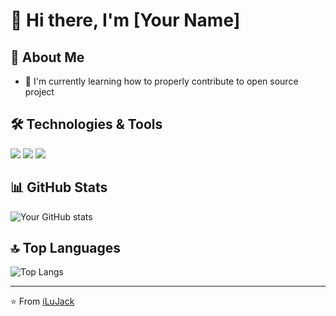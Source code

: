 # 👋 Hi there, I'm [Your Name]

## 🚀 About Me
- 🌱 I'm currently learning how to properly contribute to open source project

## 🛠️ Technologies & Tools
![](https://img.shields.io/badge/Code-JavaScript-informational?style=flat&logo=javascript&logoColor=white&color=2bbc8a)
![](https://img.shields.io/badge/Code-Python-informational?style=flat&logo=python&logoColor=white&color=2bbc8a)
![](https://img.shields.io/badge/Code-React-informational?style=flat&logo=react&logoColor=white&color=2bbc8a)

## 📊 GitHub Stats
![Your GitHub stats](https://github-readme-stats.vercel.app/api?username=iLuJack&show_icons=true&theme=radical)

## 🔝 Top Languages
![Top Langs](https://github-readme-stats.vercel.app/api/top-langs/?username=iLuJack&layout=compact&theme=radical)

---
⭐️ From [iLuJack](https://github.com/iLuJack)
